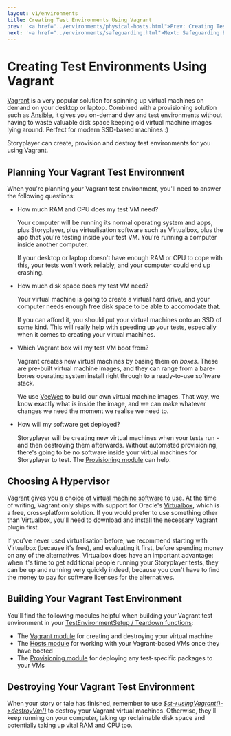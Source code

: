 ```yaml
---
layout: v1/environments
title: Creating Test Environments Using Vagrant
prev: '<a href="../environments/physical-hosts.html">Prev: Creating Test Environments On Physical Hosts</a>'
next: '<a href="../environments/safeguarding.html">Next: Safeguarding Environments</a>'
---
```


# Creating Test Environments Using Vagrant

[Vagrant](http://vagrantup.com) is a very popular solution for spinning up virtual machines on demand on your desktop or laptop.  Combined with a provisioning solution such as [Ansible](http://www.ansibleworks.com), it gives you on-demand dev and test environments without having to waste valuable disk space keeping old virtual machine images lying around.  Perfect for modern SSD-based machines :)

Storyplayer can create, provision and destroy test environments for you using Vagrant.

## Planning Your Vagrant Test Environment

When you're planning your Vagrant test environment, you'll need to answer the following questions:

* How much RAM and CPU does my test VM need?

  Your computer will be running its normal operating system and apps, plus Storyplayer, plus virtualisation software such as Virtualbox, plus the app that you're testing inside your test VM.  You're running a computer inside another computer.

  If your desktop or laptop doesn't have enough RAM or CPU to cope with this, your tests won't work reliably, and your computer could end up crashing.

* How much disk space does my test VM need?

  Your virtual machine is going to create a virtual hard drive, and your computer needs enough free disk space to be able to accomodate that.

  If you can afford it, you should put your virtual machines onto an SSD of some kind.  This will really help with speeding up your tests, especially when it comes to creating your virtual machines.

* Which Vagrant box will my test VM boot from?

  Vagrant creates new virtual machines by basing them on _boxes_.  These are pre-built virtual machine images, and they can range from a bare-bones operating system install right through to a ready-to-use software stack.

  We use [VeeWee](https://github.com/jedi4ever/veewee) to build our own virtual machine images.  That way, we know exactly what is inside the image, and we can make whatever changes we need the moment we realise we need to.

* How will my software get deployed?

  Storyplayer will be creating new virtual machines when your tests run - and then destroying them afterwards.  Without automated provisioning, there's going to be no software inside your virtual machines for Storyplayer to test.  The [Provisioning module](../modules/provisioning/index.html) can help.

## Choosing A Hypervisor

Vagrant gives you [a choice of virtual machine software to use](http://docs.vagrantup.com/v2/providers/index.html).  At the time of writing, Vagrant only ships with support for Oracle's [Virtualbox](https://www.virtualbox.org/), which is a free, cross-platform solution.  If you would prefer to use something other than Virtualbox, you'll need to download and install the necessary Vagrant plugin first.

If you've never used virtualisation before, we recommend starting with Virtualbox (because it's free), and evaluating it first, before spending money on any of the alternatives.  Virtualbox does have an important advantage: when it's time to get additional people running your Storyplayer tests, they can be up and running very quickly indeed, because you don't have to find the money to pay for software licenses for the alternatives.

## Building Your Vagrant Test Environment

You'll find the following modules helpful when building your Vagrant test environment in your [TestEnvironmentSetup / Teardown functions](../stories/test-environment-setup-teardown.html):

* The [Vagrant module](../modules/vagrant/index.html) for creating and destroying your virtual machine
* The [Hosts module](../modules/host/index.html) for working with your Vagrant-based VMs once they have booted
* The [Provisioning module](../modules/provisioning/index.html) for deploying any test-specific packages to your VMs

## Destroying Your Vagrant Test Environment

When your story or tale has finished, remember to use _[$st->usingVagrant()->destroyVm()](../modules/vagrant/usingVagrant.html#destroyvm)_ to destroy your Vagrant virtual machines.  Otherwise, they'll keep running on your computer, taking up reclaimable disk space and potentially taking up vital RAM and CPU too.